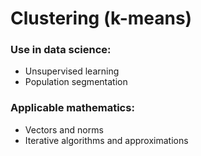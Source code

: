 # Clustering (k-means)

### Use in data science:

* Unsupervised learning
* Population segmentation

### Applicable mathematics:

* Vectors and norms
* Iterative algorithms and approximations
